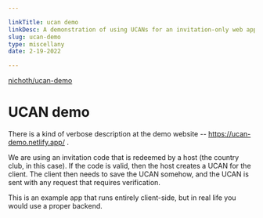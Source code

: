```yaml
---

linkTitle: ucan demo
linkDesc: A demonstration of using UCANs for an invitation-only web app
slug: ucan-demo
type: miscellany
date: 2-19-2022

---
```


[nichoth/ucan-demo](https://github.com/nichoth/ucan-demo)

# UCAN demo

There is a kind of verbose description at the demo website -- https://ucan-demo.netlify.app/ .

We are using an invitation code that is redeemed by a host (the country club, in this case). If the code is valid, then the host creates a UCAN for the client. The client then needs to save the UCAN somehow, and the UCAN is sent with any request that requires verification.

This is an example app that runs entirely client-side, but in real life you would use a proper backend.

